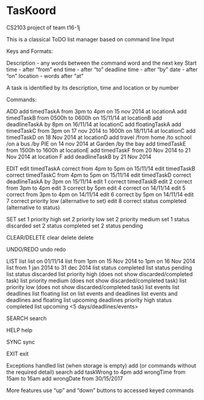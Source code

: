 TasKoord
========

CS2103 project of team t16-1j
 
This is a classical ToDO list manager based on command line Input 

Keys and Formats:

Description - any words between the command word and the next key
Start time - after “from”
end time - after “to”
deadline time - after “by”
date - after “on”
location - words after “at”

A task is identified by its description, time and location or by number

Commands:

ADD
add timedTaskA from 3pm to 4pm on 15 nov 2014 at locationA
add timedTaskB from 0500h to 0600h on 15/11/14 at locationB
add deadlineTaskA by 8pm on 16/11/14 at locationC
add floatingTaskA
add timedTaskC from 3pm on 17 nov 2014 to 1600h on 18/11/14 at locationC
add timedTaskD on 18 Nov 2014 at locationD
add travel /from home /to school /on a bus /by PIE on 14 nov 2014 at Garden /by the bay
add timedTaskE from 1500h to 1600h at locationE
add timedTaskF from 20 Nov 2014 to 21 Nov 2014 at location F
add deadlineTaskB by 21 Nov 2014

EDIT
edit timedTaskA correct from 4pm to 5pm on 15/11/14
edit timedTaskB correct timedTaskC from 4pm to 5pm on 15/11/14
edit timedTaskD correct deadlineTaskA by 3pm on 15/11/14
edit 1 correct timedTaskB
edit 2 correct from 3pm to 4pm
edit 3 correct by 5pm
edit 4 correct on 14/11/14
edit 5 correct from 3pm to 4pm on 14/11/14
edit 6 correct by 5pm on 14/11/14
edit 7 correct priority low (alternative to set)
edit 8 correct status completed (alternative to status)

SET
set 1 priority high
set 2 priority low
set 2 priority medium
set 1 status discarded
set 2 status completed
set 2 status pending

CLEAR/DELETE
clear
delete <number>
delete <task identification>

UNDO/REDO
undo
redo

LIST
list
list on 01/11/14
list from 1pm on 15 Nov 2014 to 1pm on 16 Nov 2014
list from 1 jan 2014 to 31 dec 2014
list status completed
list status pending
list status discarded
list priority high (does not show discarded/completed task)
list priority medium (does not show discarded/completed task)
list priority low (does not show discarded/completed task)
list events
list deadlines 
list floating
list <a specification> on <date>
list events and deadlines
list events and deadlines and floating
list upcoming deadlines priority high status completed
list upcoming <5 days/deadlines/events>

SEARCH
search <keyword>

HELP
help

SYNC
sync

EXIT
exit

Exceptions handled
list (when storage is empty)
add (or commands without the required detail)
search
add taskWrong to 4pm
add wrongTime from 15am to 16am 
add wrongDate from 30/15/2017

More features
use “up” and “down” buttons to accessed keyed commands
